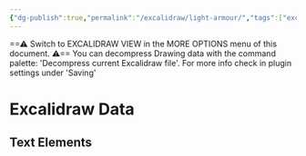 ```yaml
---
{"dg-publish":true,"permalink":"/excalidraw/light-armour/","tags":["excalidraw"],"created":"2025-03-15T03:06:16.294-04:00","updated":"2025-03-15T23:48:29.057-04:00"}
---
```


==⚠  Switch to EXCALIDRAW VIEW in the MORE OPTIONS menu of this document. ⚠== You can decompress Drawing data with the command palette: 'Decompress current Excalidraw file'. For more info check in plugin settings under 'Saving'


# Excalidraw Data

## Text Elements
